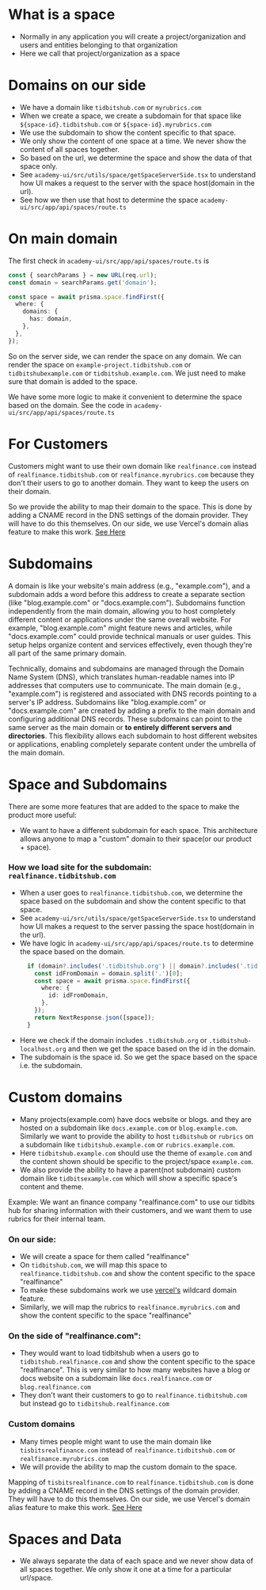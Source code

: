 # What is a space
- Normally in any application you will create a project/organization and users and entities belonging to that organization
- Here we call that project/organization as a space


# Domains on our side
- We have a domain like `tidbitshub.com` or `myrubrics.com`
- When we create a space, we create a subdomain for that space like `${space-id}.tidbitshub.com` or `${space-id}.myrubrics.com`
- We use the subdomain to show the content specific to that space.
- We only show the content of one space at a time. We never show the content of all spaces together.
- So based on the url, we determine the space and show the data of that space only.
- See `academy-ui/src/utils/space/getSpaceServerSide.tsx` to understand how UI makes a request to the server with the space host(domain in the url).
- See how we then use that host to determine the space `academy-ui/src/app/api/spaces/route.ts`

# On main domain
The first check in `academy-ui/src/app/api/spaces/route.ts` is
```typescript
const { searchParams } = new URL(req.url);
const domain = searchParams.get('domain');

const space = await prisma.space.findFirst({
  where: {
    domains: {
      has: domain,
    },
  },
});
```
So on the server side, we can render the space on any domain. We can render the space on `example-project.tidbitshub.com` 
or `tidbitshubexample.com` or `tidbitshub.example.com`. We just need to make sure that domain is added to the space.

We have some more logic to make it convenient to determine the space based on the domain. See the code in `academy-ui/src/app/api/spaces/route.ts`

# For Customers
Customers might want to use their own domain like `realfinance.com` instead of `realfinance.tidbitshub.com` or `realfinance.myrubrics.com`
because they don't their users to go to another domain. They want to keep the users on their domain.

So we provide the ability to map their domain to the space. This is done by adding a CNAME record in the DNS settings 
of the domain provider. They will have to do this themselves. On our side, we use Vercel's domain alias feature to 
make this work. [See Here](https://vercel.com/docs/projects/domains/add-a-domain)


# Subdomains
A domain is like your website's main address (e.g., "example.com"), and a subdomain adds a word before this address to 
create a separate section (like "blog.example.com" or "docs.example.com"). Subdomains function independently from the 
main domain, allowing you to host completely different content or applications under the same overall website. For 
example, "blog.example.com" might feature news and articles, while "docs.example.com" could provide technical manuals 
or user guides. This setup helps organize content and services effectively, even though they're all part of the same 
primary domain.

Technically, domains and subdomains are managed through the Domain Name System (DNS), which translates human-readable 
names into IP addresses that computers use to communicate. The main domain (e.g., "example.com") is registered and 
associated with DNS records pointing to a server's IP address. Subdomains like "blog.example.com" or "docs.example.com" 
are created by adding a prefix to the main domain and configuring additional DNS records. These subdomains can point 
to the same server as the main domain or **to entirely different servers and directories**. This flexibility allows each 
subdomain to host different websites or applications, enabling completely separate content under the umbrella of 
the main domain.

# Space and Subdomains
There are some more features that are added to the space to make the product more useful:
- We want to have a different subdomain for each space. This architecture allows anyone to map a "custom" domain
  to their space(or our product + space). 

### How we load site for the subdomain: `realfinance.tidbitshub.com`
- When a user goes to `realfinance.tidbitshub.com`, we determine the space based on the subdomain and show the content specific to that space.
- See `academy-ui/src/utils/space/getSpaceServerSide.tsx` to understand how UI makes a request to the server passing the space host(domain in the url).
- We have logic in `academy-ui/src/app/api/spaces/route.ts` to determine the space based on the domain.
  ```typescript
    if (domain?.includes('.tidbitshub.org') || domain?.includes('.tidbitshub-localhost.org')) {
      const idFromDomain = domain.split('.')[0];
      const space = await prisma.space.findFirst({
        where: {
          id: idFromDomain,
        },
      });
      return NextResponse.json([space]);
    }
  ``` 
- Here we check if the domain includes `.tidbitshub.org` or `.tidbitshub-localhost.org` and then we get the space based on the id in the domain.
- The subdomain is the space id. So we get the space based on the space i.e. the subdomain.

# Custom domains
- Many projects(example.com) have docs website or blogs. and they are hosted on a subdomain like `docs.example.com` or `blog.example.com`.
  Similarly we want to provide the ability to host `tidbitshub` or `rubrics` on a subdomain like `tidbitshub.example.com` or `rubrics.example.com`.
- Here `tidbitshub.example.com` should use the theme of `example.com` and the content shown should be specific to the project/space `example.com`.
- We also provide the ability to have a parent(not subdomain) custom domain like `tidbitsexample.com` which will show a specific space's content and theme.

Example:
We want an finance company "realfinance.com" to use our tidbits hub for sharing information with their customers, and
we want them to use rubrics for their internal team.

### On our side:
- We will create a space for them called "realfinance"
- On `tidbitshub.com`, we will map this space to `realfinance.tidbitshub.com` and show the content specific to the space "realfinance"
- To make these subdomains work we use [vercel's](https://vercel.com/docs/projects/domains/working-with-domains#wildcard-domain) wildcard domain feature.
- Similarly, we will map the rubrics to `realfinance.myrubrics.com` and show the content specific to the space "realfinance"


### On the side of "realfinance.com":
- They would want to load tidbitshub when a users go to `tidbitshub.realfinance.com` and show the content specific to the space "realfinance". 
  This is very similar to how many websites have a blog or docs website on a subdomain like `docs.realfinance.com` or `blog.realfinance.com`
- They don't want their customers to go to `realfinance.tidbitshub.com` but instead go to `tidbitshub.realfinance.com`


### Custom domains
- Many times people might want to use the main domain like `tisbitsrealfinance.com` instead of `realfinance.tidbitshub.com` or `realfinance.myrubrics.com`
- We will provide the ability to map the custom domain to the space.

Mapping of `tisbitsrealfinance.com` to `realfinance.tidbitshub.com` is done by adding a CNAME record in the DNS 
settings of the domain provider. They will have to do this themselves. On our side, we use Vercel's domain alias feature
to make this work. [See Here](https://vercel.com/docs/projects/domains/add-a-domain)


# Spaces and Data
- We always separate the data of each space and we never show data of all spaces together. We only show it one at a time for a particular url/space.

